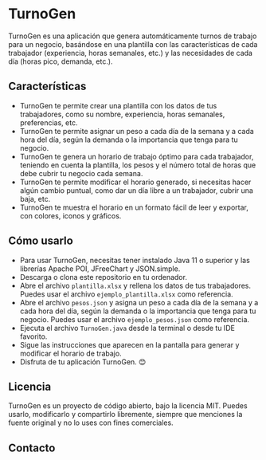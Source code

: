 # TurnoGen

TurnoGen es una aplicación que genera automáticamente turnos de trabajo para un negocio, basándose en una plantilla con las características de cada trabajador (experiencia, horas semanales, etc.) y las necesidades de cada día (horas pico, demanda, etc.).

## Características

- TurnoGen te permite crear una plantilla con los datos de tus trabajadores, como su nombre, experiencia, horas semanales, preferencias, etc.
- TurnoGen te permite asignar un peso a cada día de la semana y a cada hora del día, según la demanda o la importancia que tenga para tu negocio.
- TurnoGen te genera un horario de trabajo óptimo para cada trabajador, teniendo en cuenta la plantilla, los pesos y el número total de horas que debe cubrir tu negocio cada semana.
- TurnoGen te permite modificar el horario generado, si necesitas hacer algún cambio puntual, como dar un día libre a un trabajador, cubrir una baja, etc.
- TurnoGen te muestra el horario en un formato fácil de leer y exportar, con colores, iconos y gráficos.

## Cómo usarlo

- Para usar TurnoGen, necesitas tener instalado Java 11 o superior y las librerías Apache POI, JFreeChart y JSON.simple.
- Descarga o clona este repositorio en tu ordenador.
- Abre el archivo `plantilla.xlsx` y rellena los datos de tus trabajadores. Puedes usar el archivo `ejemplo_plantilla.xlsx` como referencia.
- Abre el archivo `pesos.json` y asigna un peso a cada día de la semana y a cada hora del día, según la demanda o la importancia que tenga para tu negocio. Puedes usar el archivo `ejemplo_pesos.json` como referencia.
- Ejecuta el archivo `TurnoGen.java` desde la terminal o desde tu IDE favorito.
- Sigue las instrucciones que aparecen en la pantalla para generar y modificar el horario de trabajo.
- Disfruta de tu aplicación TurnoGen. 😊

## Licencia

TurnoGen es un proyecto de código abierto, bajo la licencia MIT. Puedes usarlo, modificarlo y compartirlo libremente, siempre que menciones la fuente original y no lo uses con fines comerciales.

## Contacto

